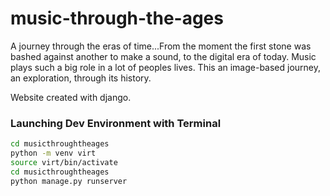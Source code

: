 # music-through-the-ages
A journey through the eras of time...From the moment the first stone was bashed against another to make a sound, to the digital era of today. Music plays such a big role in a lot of peoples lives. This an image-based journey, an exploration, through its history.

Website created with django. 

### Launching Dev Environment with Terminal
```bash
cd musicthroughtheages
python -m venv virt
source virt/bin/activate
cd musicthroughtheages
python manage.py runserver
```
